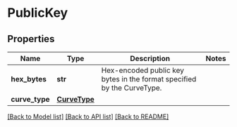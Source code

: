# PublicKey

## Properties
Name | Type | Description | Notes
------------ | ------------- | ------------- | -------------
**hex_bytes** | **str** | Hex-encoded public key bytes in the format specified by the CurveType. | 
**curve_type** | [**CurveType**](CurveType.md) |  | 

[[Back to Model list]](../README.md#documentation-for-models) [[Back to API list]](../README.md#documentation-for-api-endpoints) [[Back to README]](../README.md)

